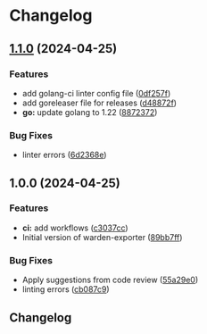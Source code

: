 # Changelog

## [1.1.0](https://github.com/warden-protocol/warden-exporter/compare/v1.0.0...v1.1.0) (2024-04-25)


### Features

* add golang-ci linter config file ([0df257f](https://github.com/warden-protocol/warden-exporter/commit/0df257f636bf9d1211f31a66fe1c4b74a7cd05bb))
* add goreleaser file for releases ([d48872f](https://github.com/warden-protocol/warden-exporter/commit/d48872ff3a5e1201864b209b67930b04af8c8957))
* **go:** update golang to 1.22 ([8872372](https://github.com/warden-protocol/warden-exporter/commit/8872372deb293517ecd4223df4ef2dd080076811))


### Bug Fixes

* linter errors ([6d2368e](https://github.com/warden-protocol/warden-exporter/commit/6d2368e4d960bc83ccb3f63155b7f313d538b5f4))

## 1.0.0 (2024-04-25)


### Features

* **ci:** add workflows ([c3037cc](https://github.com/warden-protocol/warden-exporter/commit/c3037ccccb5efbb27cce1ad1c806c65aa7412226))
* Initial version of warden-exporter ([89bb7ff](https://github.com/warden-protocol/warden-exporter/commit/89bb7ffa84f787e23f495c61f51e607375c1a9b3))


### Bug Fixes

* Apply suggestions from code review ([55a29e0](https://github.com/warden-protocol/warden-exporter/commit/55a29e0ccaf4a1a477311dff9890b9418fefda9d))
* linting errors ([cb087c9](https://github.com/warden-protocol/warden-exporter/commit/cb087c98793d494ca6d80e54942a1abc3f75bc32))

## Changelog
